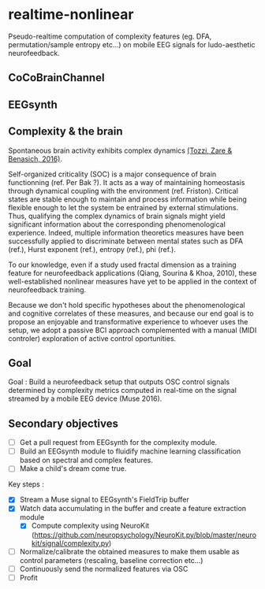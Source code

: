 # realtime-nonlinear
Pseudo-realtime computation of complexity features (eg. DFA, permutation/sample entropy etc...) on mobile EEG signals for ludo-aesthetic neurofeedback.

## CoCoBrainChannel


## EEGsynth


## Complexity & the brain

Spontaneous brain activity exhibits complex dynamics [(Tozzi, Zare & Benasich, 2016)](https://www.frontiersin.org/articles/10.3389/fnhum.2016.00247/full).

Self-organized criticality (SOC) is a major consequence of brain functionning (ref. Per Bak ?). It acts as a way of maintaining homeostasis through dynamical coupling with the environment (ref. Friston). Critical states are stable enough to maintain and process information while being flexible enough to let the system be entrained by external stimulations. Thus, qualifying the complex dynamics of brain signals might yield significant information about the corresponding phenomenological experience. Indeed, multiple information theoretics measures have been successfully applied to discriminate between mental states such as DFA (ref.), Hurst exponent (ref.), entropy (ref.), phi (ref.). 

To our knowledge, even if a study used fractal dimension as a training feature for neurofeedback applications (Qiang, Sourina & Khoa, 2010), these well-established nonlinear measures have yet to be applied in the context of neurofeedback training.

Because we don't hold specific hypotheses about the phenomenological and cognitive correlates of these measures, and because our end goal is to propose an enjoyable and transformative experience to whoever uses the setup, we adopt a passive BCI approach complemented with a manual (MIDI controler) exploration of active control oportunities. 


## Goal
Goal : Build a neurofeedback setup that outputs OSC control signals determined by complexity metrics computed in real-time on the signal streamed by a mobile EEG device (Muse 2016).

## Secondary objectives
 - [ ] Get a pull request from EEGsynth for the complexity module.
 - [ ] Build an EEGsynth module to fluidify machine learning classification based on spectral and complex features.
 - [ ] Make a child's dream come true.

Key steps :
- [x] Stream a Muse signal to EEGsynth's FieldTrip buffer
- [x] Watch data accumulating in the buffer and create a feature extraction module
    - [x] Compute complexity using NeuroKit (https://github.com/neuropsychology/NeuroKit.py/blob/master/neurokit/signal/complexity.py)
- [ ] Normalize/calibrate the obtained measures to make them usable as control parameters (rescaling, baseline correction etc...)
- [ ] Continuously send the normalized features via OSC
- [ ] Profit
